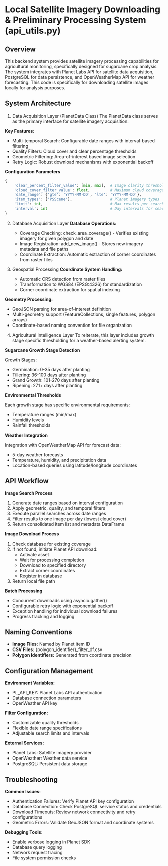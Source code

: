 # Local Satellite Imagery Downloading & Preliminary Processing System (api_utils.py)

## Overview
This backend system provides satellite imagery processing capabilities for agricultural monitoring, specifically designed for sugarcane crop analysis. The system integrates with Planet Labs API for satellite data acquisition, PostgreSQL for data persistence, and OpenWeatherMap API for weather forecasting. This code is specifically for downloading satellite images locally for analysis purposes. 

## System Architecture
1. Data Acquisition Layer (PlanetData Class)
The PlanetData class serves as the primary interface for satellite imagery acquisition:

**Key Features:**
   - Multi-temporal Search: Configurable date ranges with interval-based filtering
   - Quality Filters: Cloud cover and clear percentage thresholds
   - Geometric Filtering: Area-of-interest based image selection
   - Retry Logic: Robust download mechanisms with exponential backoff

**Configuration Parameters**
```python
{
    'clear_percent_filter_value': [min, max],  # Image clarity thresholds
    'cloud_cover_filter_value': float,         # Maximum cloud coverage
    'date_range': {'gte': 'YYYY-MM-DD', 'lte': 'YYYY-MM-DD'},
    'item_types': ['PSScene'],                 # Planet imagery types
    'limit': int,                              # Max results per search
    'interval': int                            # Day intervals for searches
}
```

2. Database Acquisition Layer
**Database Operations:**
   - Coverage Checking: check_area_coverage() - Verifies existing imagery for given polygon and date
   - Image Registration: add_new_image() - Stores new imagery metadata and file paths
   - Coordinate Extraction: Automatic extraction of corner coordinates from raster files

3. Geospatial Processing
**Coordinate System Handling:**
   - Automatic CRS detection from raster files
   - Transformation to WGS84 (EPSG:4326) for standardization
   - Corner coordinate extraction for spatial indexing

**Geometry Processing:**
   - GeoJSON parsing for area-of-interest definition
   - Multi-geometry support (FeatureCollections, single features, polygon arrays)
   - Coordinate-based naming convention for file organization

4. Agricultural Intelligence Layer
To reiterate, this layer includes growth stage specific thresholding for a weather-based alerting system.

**Sugarcane Growth Stage Detection**

Growth Stages:
   - Germination: 0-35 days after planting
   - Tillering: 36-100 days after planting  
   - Grand Growth: 101-270 days after planting
   - Ripening: 271+ days after planting

**Environmental Thresholds**

Each growth stage has specific environmental requirements:
   - Temperature ranges (min/max)
   - Humidity levels
   - Rainfall thresholds

**Weather Integration**

Integration with OpenWeatherMap API for forecast data:
   - 5-day weather forecasts
   - Temperature, humidity, and precipitation data
   - Location-based queries using latitude/longitude coordinates

## API Workflow
**Image Search Process**
1. Generate date ranges based on interval configuration
2. Apply geometric, quality, and temporal filters
3. Execute parallel searches across date ranges
4. Filter results to one image per day (lowest cloud cover)
5. Return consolidated item list and metadata DataFrame

**Image Download Process**
1. Check database for existing coverage
2. If not found, initiate Planet API download:
   - Activate asset
   - Wait for processing completion
   - Download to specified directory
   - Extract corner coordinates  
   - Register in database
3. Return local file path

**Batch Processing**
- Concurrent downloads using asyncio.gather()
- Configurable retry logic with exponential backoff
- Exception handling for individual download failures
- Progress tracking and logging

## Naming Conventions
   - **Image Files:** Named by Planet item ID
   - **CSV Files:** {polygon_identifier}_filter_df.csv
   - **Polygon Identifiers:** Generated from coordinate precision


## Configuration Management
**Environment Variables:**
   - PL_API_KEY: Planet Labs API authentication
   - Database connection parameters
   - OpenWeather API key

**Filter Configuration:**
   - Customizable quality thresholds
   - Flexible date range specifications
   - Adjustable search limits and intervals

**External Services:**
   - Planet Labs: Satellite imagery provider
   - OpenWeather: Weather data service
   - PostgreSQL: Persistent data storage

## Troubleshooting
**Common Issues:**
   - Authentication Failures: Verify Planet API key configuration
   - Database Connection: Check PostgreSQL service status and credentials 
   - Download Timeouts: Review network connectivity and retry configurations 
   - Geometric Errors: Validate GeoJSON format and coordinate systems

**Debugging Tools:**
   - Enable verbose logging in Planet SDK
   - Database query logging
   - Network request tracing
   - File system permission checks